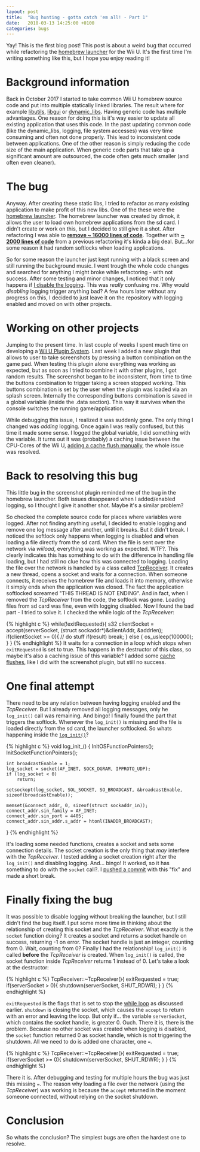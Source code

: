 ```yaml
---
layout: post
title:  "Bug hunting - gotta catch 'em all! - Part 1"
date:   2018-03-13 14:25:00 +0100
categories: bugs
---
```

Yay! This is the first blog post! 
This post is about a weird bug that occurred while refactoring the [homebrew launcher](https://github.com/dimok789/homebrew_launcher) for the Wii U.
It's the first time I'm writing something like this, but I hope you enjoy reading it!

# Background information
Back in October 2017 I started to take common Wii U homebrew source code and put into multiple statically linked libraries. 
The result where for example [libutils](https://github.com/Maschell/libutils), [libgui](https://github.com/Maschell/libgui) or [dynamic_libs](https://github.com/Maschell/dynamic_libs). 
Having generic code has multiple advantages. 
One reason for doing this is it's way easier to update all existing application that uses this code. 
In the past updating common code (like the dynamic_libs, logging, file system accesses) was very time consuming and often not done properly. 
This lead to inconsistent code between applications.
One of the other reason is simply reducing the code size of the main application. 
When generic code parts that take up a significant amount are outsourced, the code often gets much smaller (and often even cleaner).

# The bug
Anyway. After creating these static libs, I tried to refactor as many existing application to make profit of this new libs. 
One of the these were the [homebrew launcher](https://github.com/dimok789/homebrew_launcher).
The homebrew launcher was created by dimok, it allows the user to load own homebrew applications from the sd card.
I didn't create or work on this, but I decided to still give it a shot.
After refactoring I was able to [**remove ~ 16000 lines of code**](https://github.com/dimok789/homebrew_launcher/commit/5ed93e14a8d8addf4f4fba1fce73783e11c7c8e2).
Together with [**~ 2000 lines of code**](https://github.com/dimok789/homebrew_launcher/commit/c43f85152a6e83f198f23e405f138656dfbd23f0) from a previous refactoring it's kinda a big deal.
But...for some reason it had random softlocks when loading applications.

So for some reason the launcher just kept running with a black screen and still running the background music. 
I went trough the whole code changes and searched for anything I might broke while refactoring - with not success.
After some testing and minor changes, I noticed that it only happens if [I disable the logging](https://github.com/dimok789/homebrew_launcher/commit/7f49e39e4224f7eacd796e19e87568afacf95c86). 
This was _really_ confusing me. 
Why would _disabling_ logging trigger anything bad? 
A few hours later without any progress on this, I decided to just leave it on the repository with logging enabled and moved on with other projects.

# Working on other projects
Jumping to the present time. 
In last couple of weeks I spent much time on developing a [Wii U Plugin System](https://github.com/Maschell/WiiUPluginSystem). 
Last week I added a new plugin that allows to user to take screenshots by pressing a button combination on the game pad. 
When testing this plugin alone everything was working as expected, but as soon as I tried to combine it with other plugins, I got random results.
The screenshot began to be inconsistent, from time to time the buttons combination to trigger taking a screen stopped working. 
This buttons combination is set by the user when the plugin was loaded via an splash screen. 
Internally the corresponding buttons combination is saved in a global variable (inside the .data section). 
This way it survives when the console switches the running game/application.

While debugging this issue, I realized it was suddenly gone. 
The only thing I changed was _adding_ logging. 
Once again I was really confused, but this time it made some sense. 
I logged the global variable, I did something with the variable.
It turns out it was (probably) a caching issue between the CPU-Cores of the Wii U, [adding a cache flush manually](https://github.com/Maschell/WiiUPluginSystem/commit/1157026b8b828c58d03e93ac74ba8ee598342e4c#diff-1c5db9ef9c1e5ce7a3aff3780d7d6f5b), the whole issue was resolved.

# Back to resolving this bug
This little bug in the screenshot plugin reminded me of the bug in the homebrew launcher. 
Both issues disappeared when I added/enabled logging, so I thought I give it another shot. 
Maybe it's a similar problem?

So checked the complete source code for places where variables were logged. 
After not finding anything useful, I decided to enable logging and remove one log message after another, until it breaks. 
But it didn't break.
I noticed the softlock only happens when logging is disabled __and__ when loading a file directly from the sd card. 
When the file is sent over the network via _wiiload_, everything was working as expected. 
WTF?.
This clearly indicates this has something to do with the difference in handling file loading, but I had still no clue how this was connected to logging.
Loading the file over the network is handled by a class called [TcpReceiver](https://github.com/dimok789/homebrew_launcher/blob/master/src/menu/TcpReceiver.cpp).
It creates a new thread, opens a socket and waits for a connection.
When someone connects, it receives the homebrew file and loads it into memory, otherwise it simply ends when the application was closed.
The fact the application softlocked screamed "THIS THREAD IS NOT ENDING". 
And in fact, when I removed the _TcpReceiver_ from the code, the softlock was gone.
Loading files from sd card was fine, even with logging disabled.
Now I found the bad part - I tried to solve it.
I checked the while logic of the _TcpReceiver_:

{% highlight c %}
while(!exitRequested){
    s32 clientSocket = accept(serverSocket, (struct sockaddr*)&clientAddr, &addrlen);
    if(clientSocket >= 0){
        // do stuff
        if(result)
            break;
    } else {
        os_usleep(100000);
    }
}
{% endhighlight %}
It waits for a connection in a loop which stops when `exitRequested` is set to true.
This happens in the destructor of this class, so maybe it's also a caching issue of this variable?
I added some [cache flushes](https://github.com/dimok789/homebrew_launcher/commit/ccbc7b040a3e90bf896eb134616ec369a4899ca4#diff-b85ab73f5bc3f19b58cf77d5b4341f74), like I did with the screenshot plugin, but still no success.

# One final attempt

There need to be any relation between having logging enabled and the _TcpReceiver_. 
But I already removed all logging messages, only he `log_init()` call was remaining.
And bingo!
I finally found the part that triggers the softlock.
Whenever the `log_init()` is missing and the file is loaded directly from the sd card, the launcher softlocked.
So whats happening inside the [`log_init()`](https://github.com/Maschell/libutils/blob/master/source/utils/logger.c#L14-L29)?
 
{% highlight c %}
void log_init_() {
    InitOSFunctionPointers();
    InitSocketFunctionPointers();

    int broadcastEnable = 1;
    log_socket = socket(AF_INET, SOCK_DGRAM, IPPROTO_UDP);
    if (log_socket < 0)
        return;

    setsockopt(log_socket, SOL_SOCKET, SO_BROADCAST, &broadcastEnable, sizeof(broadcastEnable));

    memset(&connect_addr, 0, sizeof(struct sockaddr_in));
    connect_addr.sin_family = AF_INET;
    connect_addr.sin_port = 4405;
    connect_addr.sin_addr.s_addr = htonl(INADDR_BROADCAST);
}
{% endhighlight %}

It's loading some needed functions, creates a socket and sets some connection details.
The socket creation is the only thing that _may_ interfere with the _TcpReceiver_.
I tested adding a socket creation right after the `log_init()` and disabling logging.
And... bingo!
It worked, so it has something to do with the `socket` call?.
I [pushed a commit](https://github.com/dimok789/homebrew_launcher/commit/ccbc7b040a3e90bf896eb134616ec369a4899ca4#diff-7ec3c68a81efff79b6ca22ac1f1eabba) with this "fix" and made a short break.

# Finally fixing the bug

It was possible to disable logging without breaking the launcher, but I still didn't find the bug itself.
I put some more time in thinking about the relationship of creating this socket and the _TcpReceiver_.
What exactly is the `socket` function doing? 
It creates a socket and returns a socket handle on success, returning -1 on error.
The socket handle is just an integer, counting from 0.
Wait, counting from 0?
Finally I had the relationship!
`log_init()` is called __before__ the _TcpReceiver_ is created.
When `log_init()` is called, the socket function inside _TcpReceiver_ returns 1 instead of 0.
Let's take a look at the destructor:

{% highlight c %}
TcpReceiver::~TcpReceiver(){
    exitRequested = true;
    if(serverSocket > 0){
        shutdown(serverSocket, SHUT_RDWR);
    }
}
{% endhighlight %}

`exitRequested` is the flags that is set to stop the [while loop](https://github.com/dimok789/homebrew_launcher/blob/ccbc7b040a3e90bf896eb134616ec369a4899ca4/src/menu/TcpReceiver.cpp#L72-L90) as discussed earlier.
`shutdown` is closing the socket, which causes the `accept` to return with an error and leaving the loop.
But only if... the variable `serverSocket`, which contains the socket handle, is greater 0.
Ouch. There it is, there is the problem.
Because no other socket was created when logging is disabled, the `socket` function returned 0 as socket handle, which is not triggering the shutdown.
All we need to do is added one character, one `=`.

{% highlight c %}
TcpReceiver::~TcpReceiver(){
    exitRequested = true;
    if(serverSocket >= 0){
        shutdown(serverSocket, SHUT_RDWR);
    }
}
{% endhighlight %}

There it is.
After debugging and testing for multiple hours the bug was just this missing `=`.
The reason why loading a file over the network (using the _TcpReceiver_) was working is because the `accept` returned in the moment someone connected, without relying on the socket shutdown.

# Conclusion

So whats the conclusion?
The simplest bugs are often the hardest one to resolve.